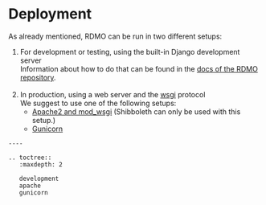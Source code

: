 # Deployment

As already mentioned, RDMO can be run in two different setups:

1. For development or testing, using the built-in Django development server<br>
Information about how to do that can be found in the [docs of the RDMO repository](https://github.com/rdmorganiser/rdmo/tree/master/docs).
<br><br>
1. In production, using a web server and the [wsgi](https://docs.djangoproject.com/en/1.10/howto/deployment/wsgi/) protocol<br>
We suggest to use one of the following setups:
    * [Apache2 and mod_wsgi](apache.html) (Shibboleth can only be used with this setup.)
    * [Gunicorn](gunicorn.html)


```eval_rst
----

.. toctree::
   :maxdepth: 2

   development
   apache
   gunicorn
```

